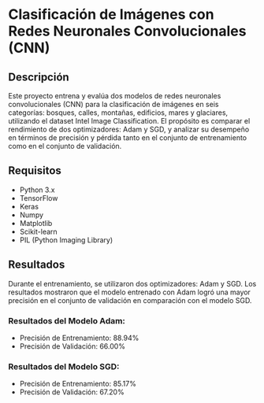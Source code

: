# Clasificación de Imágenes con Redes Neuronales Convolucionales (CNN)

## Descripción

Este proyecto entrena y evalúa dos modelos de redes neuronales convolucionales (CNN) para la clasificación de imágenes en seis categorías: bosques, calles, montañas, edificios, mares y glaciares, utilizando el dataset Intel Image Classification. El propósito es comparar el rendimiento de dos optimizadores: Adam y SGD, y analizar su desempeño en términos de precisión y pérdida tanto en el conjunto de entrenamiento como en el conjunto de validación.

## Requisitos

 - Python 3.x
 - TensorFlow
 - Keras
 - Numpy
 - Matplotlib
 - Scikit-learn
 - PIL (Python Imaging Library)

## Resultados

Durante el entrenamiento, se utilizaron dos optimizadores: Adam y SGD. Los resultados mostraron que el modelo entrenado con Adam logró una mayor precisión en el conjunto de validación en comparación con el modelo SGD.

### Resultados del Modelo Adam:
 - Precisión de Entrenamiento: 88.94%
 - Precisión de Validación: 66.00%
### Resultados del Modelo SGD:
 - Precisión de Entrenamiento: 85.17%
 - Precisión de Validación: 67.20%
